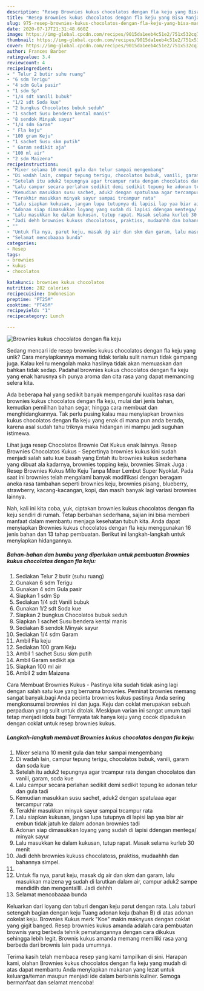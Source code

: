 ```yaml
---
description: "Resep Brownies kukus chocolatos dengan fla keju yang Bisa Manjain Lidah"
title: "Resep Brownies kukus chocolatos dengan fla keju yang Bisa Manjain Lidah"
slug: 975-resep-brownies-kukus-chocolatos-dengan-fla-keju-yang-bisa-manjain-lidah
date: 2020-07-17T21:31:48.660Z
image: https://img-global.cpcdn.com/recipes/9015da1eeb4c51e2/751x532cq70/brownies-kukus-chocolatos-dengan-fla-keju-foto-resep-utama.jpg
thumbnail: https://img-global.cpcdn.com/recipes/9015da1eeb4c51e2/751x532cq70/brownies-kukus-chocolatos-dengan-fla-keju-foto-resep-utama.jpg
cover: https://img-global.cpcdn.com/recipes/9015da1eeb4c51e2/751x532cq70/brownies-kukus-chocolatos-dengan-fla-keju-foto-resep-utama.jpg
author: Frances Barber
ratingvalue: 3.4
reviewcount: 4
recipeingredient:
- " Telur 2 butir suhu ruang"
- "6 sdm Terigu"
- "4 sdm Gula pasir"
- "1 sdm Sp"
- "1/4 sdt Vanili bubuk"
- "1/2 sdt Soda kue"
- "2 bungkus Chocolatos bubuk seduh"
- "1 sachet Susu bendera kental manis"
- "8 sendok Minyak sayur"
- "1/4 sdm Garam"
- " Fla keju"
- "100 gram Keju"
- "1 sachet Susu skm putih"
- " Garam sedikit aja"
- "100 ml air"
- "2 sdm Maizena"
recipeinstructions:
- "Mixer selama 10 menit gula dan telur sampai mengembang"
- "Di wadah lain, campur tepung terigu, chocolatos bubuk, vanili, garam dan soda kue"
- "Setelah itu aduk2 tepungnya agar trcampur rata dengan chocolatos dan vanili, garam, soda kue"
- "Lalu campur secara perlahan sedikit demi sedikit tepung ke adonan telur dan gula tadi"
- "Kemudian masukkan susu sachet, aduk2 dengan spatulaaa agar tercampur rata"
- "Terakhir masukkan minyak sayur sampai trcampur rata"
- "Lalu siapkan kukusan, jangan lupa tutupnya di lapisi lap yaa biar air embun tidak jatuh ke dalam adonan brownies tadi"
- "Adonan siap dimasukkan loyang yang sudah di lapisi ddengan mentega/ minyak sayur"
- "Lalu masukkan ke dalam kukusan, tutup rapat. Masak selama kurleb 30 menit"
- "Jadi dehh brownies kukuss chocolatoss, praktiss, mudaahhh dan bahannya simpel."
- ""
- "Untuk fla nya, parut keju, masak dg air dan skm dan garam, lalu masukkan maizena yg sudah di larutkan dalam air, campur aduk2 sampe mendidih dan mengentallll. Jadi dehhh"
- "Selamat mencobaaaa bunda"
categories:
- Resep
tags:
- brownies
- kukus
- chocolatos

katakunci: brownies kukus chocolatos 
nutrition: 282 calories
recipecuisine: Indonesian
preptime: "PT25M"
cooktime: "PT45M"
recipeyield: "1"
recipecategory: Lunch

---
```



![Brownies kukus chocolatos dengan fla keju](https://img-global.cpcdn.com/recipes/9015da1eeb4c51e2/751x532cq70/brownies-kukus-chocolatos-dengan-fla-keju-foto-resep-utama.jpg)

Sedang mencari ide resep brownies kukus chocolatos dengan fla keju yang unik? Cara menyiapkannya memang tidak terlalu sulit namun tidak gampang juga. Kalau keliru mengolah maka hasilnya tidak akan memuaskan dan bahkan tidak sedap. Padahal brownies kukus chocolatos dengan fla keju yang enak harusnya sih punya aroma dan cita rasa yang dapat memancing selera kita.

Ada beberapa hal yang sedikit banyak mempengaruhi kualitas rasa dari brownies kukus chocolatos dengan fla keju, mulai dari jenis bahan, kemudian pemilihan bahan segar, hingga cara membuat dan menghidangkannya. Tak perlu pusing kalau mau menyiapkan brownies kukus chocolatos dengan fla keju yang enak di mana pun anda berada, karena asal sudah tahu triknya maka hidangan ini mampu jadi suguhan istimewa.

Lihat juga resep Chocolatos Brownie Oat Kukus enak lainnya. Resep Brownies Chocolatos Kukus - Sepertinya brownies kukus kini sudah menjadi salah satu kue basah yang Entah itu brownies kukus sederhana yang dibuat ala kadarnya, brownies topping keju, brownies Simak Juga : Resep Brownies Kukus Milo Keju Tanpa Mixer Lembut Super Nyoklat. Pada saat ini brownies telah mengalami banyak modifikasi dengan beragam aneka rasa tambahan seperti brownies keju, brownies pisang, blueberry, strawberry, kacang-kacangan, kopi, dan masih banyak lagi variasi brownies lainnya.


Nah, kali ini kita coba, yuk, ciptakan brownies kukus chocolatos dengan fla keju sendiri di rumah. Tetap berbahan sederhana, sajian ini bisa memberi manfaat dalam membantu menjaga kesehatan tubuh kita. Anda dapat menyiapkan Brownies kukus chocolatos dengan fla keju menggunakan 16 jenis bahan dan 13 tahap pembuatan. Berikut ini langkah-langkah untuk menyiapkan hidangannya.

<!--inarticleads1-->

##### Bahan-bahan dan bumbu yang diperlukan untuk pembuatan Brownies kukus chocolatos dengan fla keju:

1. Sediakan  Telur 2 butir (suhu ruang)
1. Gunakan 6 sdm Terigu
1. Gunakan 4 sdm Gula pasir
1. Siapkan 1 sdm Sp
1. Sediakan 1/4 sdt Vanili bubuk
1. Gunakan 1/2 sdt Soda kue
1. Siapkan 2 bungkus Chocolatos bubuk seduh
1. Siapkan 1 sachet Susu bendera kental manis
1. Sediakan 8 sendok Minyak sayur
1. Sediakan 1/4 sdm Garam
1. Ambil  Fla keju
1. Sediakan 100 gram Keju
1. Ambil 1 sachet Susu skm putih
1. Ambil  Garam sedikit aja
1. Siapkan 100 ml air
1. Ambil 2 sdm Maizena


Cara Membuat Brownies Kukus - Pastinya kita sudah tidak asing lagi dengan salah satu kue yang bernama brownies. Peminat brownies memang sangat banyak.bagi Anda pecinta brownies kukus pastinya Anda sering mengkonsumsi brownies ini dan juga. Keju dan coklat merupakan sebuah perpaduan yang sulit untuk ditolak. Meskipun varian ini sangat umum tapi tetap menjadi idola bagi Ternyata tak hanya keju yang cocok dipadukan dengan coklat untuk resep brownies kukus. 

<!--inarticleads2-->

##### Langkah-langkah membuat Brownies kukus chocolatos dengan fla keju:

1. Mixer selama 10 menit gula dan telur sampai mengembang
1. Di wadah lain, campur tepung terigu, chocolatos bubuk, vanili, garam dan soda kue
1. Setelah itu aduk2 tepungnya agar trcampur rata dengan chocolatos dan vanili, garam, soda kue
1. Lalu campur secara perlahan sedikit demi sedikit tepung ke adonan telur dan gula tadi
1. Kemudian masukkan susu sachet, aduk2 dengan spatulaaa agar tercampur rata
1. Terakhir masukkan minyak sayur sampai trcampur rata
1. Lalu siapkan kukusan, jangan lupa tutupnya di lapisi lap yaa biar air embun tidak jatuh ke dalam adonan brownies tadi
1. Adonan siap dimasukkan loyang yang sudah di lapisi ddengan mentega/ minyak sayur
1. Lalu masukkan ke dalam kukusan, tutup rapat. Masak selama kurleb 30 menit
1. Jadi dehh brownies kukuss chocolatoss, praktiss, mudaahhh dan bahannya simpel.
1. 
1. Untuk fla nya, parut keju, masak dg air dan skm dan garam, lalu masukkan maizena yg sudah di larutkan dalam air, campur aduk2 sampe mendidih dan mengentallll. Jadi dehhh
1. Selamat mencobaaaa bunda


Keluarkan dari loyang dan taburi dengan keju parut dengan rata. Lalu taburi setengah bagian dengan keju Tuang adonan keju (bahan B) di atas adonan cokelat keju. Brownies Kukus merk &#34;Koe&#34; makin maknyuss dengan coklat yang gigit banged. Resep brownies kukus amanda adalah cara pembuatan brownis yang berbeda tehnik pematangannya dengan cara dikukus sehingga lebih legit. Brownis kukus amanda memang memiliki rasa yang berbeda dari brownis lain pada umumnya. 

Terima kasih telah membaca resep yang kami tampilkan di sini. Harapan kami, olahan Brownies kukus chocolatos dengan fla keju yang mudah di atas dapat membantu Anda menyiapkan makanan yang lezat untuk keluarga/teman maupun menjadi ide dalam berbisnis kuliner. Semoga bermanfaat dan selamat mencoba!
